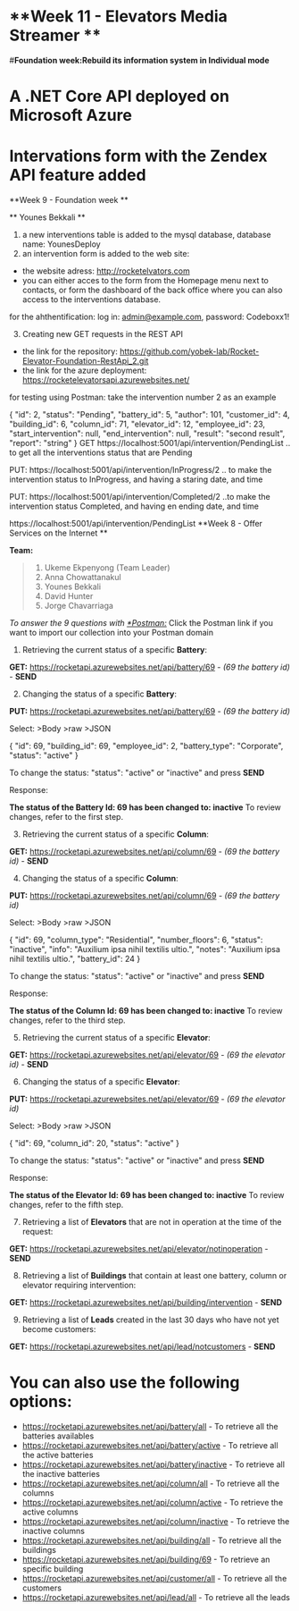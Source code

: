 # **Week 11 - Elevators Media Streamer ** 



#<b>Foundation week:Rebuild its information system in Individual mode</b>
# <b>A .NET Core API deployed on Microsoft Azure</b>
# <b>Intervations form with the Zendex API feature added</b>

**Week 9 - Foundation week ** 

** Younes Bekkali **

1) a new interventions table is added to the mysql database, database name: YounesDeploy
2) an intervention form is added to the web site:
 - the website adress: http://rocketelvators.com
 - you can either acces to the form from the Homepage menu next to contacts, or form the dashboard of the back office where   you can also access to the interventions database.
 
for the ahthentification:
log in: admin@example.com, password: Codeboxx1!

3) Creating new GET requests in the REST API
- the link for the repository: https://github.com/yobek-lab/Rocket-Elevator-Foundation-RestApi_2.git
- the link for the azure deployment: https://rocketelevatorsapi.azurewebsites.net/

for testing using Postman: take the intervention number 2 as an example

{
    "id": 2,
    "status": "Pending",
    "battery_id": 5,
    "author": 101,
    "customer_id": 4,
    "building_id": 6,
    "column_id": 71,
    "elevator_id": 12,
    "employee_id": 23,
    "start_intervention": null,
    "end_intervention": null,
    "result": "second result",
    "report": "string"
}
GET https://localhost:5001/api/intervention/PendingList .. to get all the interventions status that are Pending

PUT: https://localhost:5001/api/intervention/InProgress/2 .. to make the intervention status to InProgress, and having a staring date, and time

PUT: https://localhost:5001/api/intervention/Completed/2 ..to make the intervention status Completed, and having en ending date, and time



https://localhost:5001/api/intervention/PendingList
**Week 8 - Offer Services on the Internet ** 

**Team:** 

>1. Ukeme Ekpenyong (Team Leader)
>2. Anna Chowattanakul
>3. Younes Bekkali
>4. David Hunter
>5. Jorge Chavarriaga

*To answer the 9 questions with [*Postman:](https://www.getpostman.com/collections/a5cd3bfab68ca5d11069)*
Click the Postman link if you want to import our collection into your Postman domain

1. Retrieving the current status of a specific **Battery**:

**GET:** https://rocketapi.azurewebsites.net/api/battery/69 - *(69 the battery id)* - **SEND**

2. Changing the status of a specific **Battery**:

**PUT:** https://rocketapi.azurewebsites.net/api/battery/69 - *(69 the battery id)*

Select: >Body >raw >JSON

{
        "id": 69,
        "building_id": 69,
        "employee_id": 2,
        "battery_type": "Corporate",
        "status": "active"
}

To change the status: "status": "active" or "inactive"  and press **SEND**

Response:

**The status of the Battery Id: 69 has been changed to: inactive**
To review changes, refer to the first step.

3. Retrieving the current status of a specific **Column**:

**GET:** https://rocketapi.azurewebsites.net/api/column/69 - *(69 the battery id)* - **SEND**

4. Changing the status of a specific **Column**:

**PUT:** https://rocketapi.azurewebsites.net/api/column/69 - *(69 the battery id)*

Select: >Body >raw >JSON

{
        "id": 69,
        "column_type": "Residential",
        "number_floors": 6,
        "status": "inactive",
        "info": "Auxilium ipsa nihil textilis ultio.",
        "notes": "Auxilium ipsa nihil textilis ultio.",
        "battery_id": 24
}

To change the status: "status": "active" or "inactive"  and press **SEND**

Response:

**The status of the Column Id: 69 has been changed to: inactive**
To review changes, refer to the third step.

5. Retrieving the current status of a specific **Elevator**:

**GET:** https://rocketapi.azurewebsites.net/api/elevator/69 - *(69 the elevator id)* - **SEND**

6. Changing the status of a specific **Elevator**:

**PUT:** https://rocketapi.azurewebsites.net/api/elevator/69 - *(69 the elevator id)* 

Select: >Body >raw >JSON

{
    "id": 69,
    "column_id": 20,
    "status": "active"
}

To change the status: "status": "active" or "inactive"  and press **SEND**

Response:

**The status of the Elevator Id: 69 has been changed to: inactive**
To review changes, refer to the fifth step.

7. Retrieving a list of **Elevators** that are not in operation at the time of the request:

**GET:** https://rocketapi.azurewebsites.net/api/elevator/notinoperation - **SEND**

8. Retrieving a list of **Buildings** that contain at least one battery, column or elevator requiring intervention:

**GET:** https://rocketapi.azurewebsites.net/api/building/intervention - **SEND**

9. Retrieving a list of **Leads** created in the last 30 days who have not yet become customers:

**GET:** https://rocketapi.azurewebsites.net/api/lead/notcustomers - **SEND**

# <b>You can also use the following options:</b>
* https://rocketapi.azurewebsites.net/api/battery/all - To retrieve all the batteries availables
* https://rocketapi.azurewebsites.net/api/battery/active - To retrieve all the active batteries
* https://rocketapi.azurewebsites.net/api/battery/inactive - To retrieve all the inactive batteries 
* https://rocketapi.azurewebsites.net/api/column/all - To retrieve all the columns
* https://rocketapi.azurewebsites.net/api/column/active - To retrieve the active columns
* https://rocketapi.azurewebsites.net/api/column/inactive - To retrieve the inactive columns
* https://rocketapi.azurewebsites.net/api/building/all - To retrieve all the buildings
* https://rocketapi.azurewebsites.net/api/building/69 - To retrieve an specific building 
* https://rocketapi.azurewebsites.net/api/customer/all - To retrieve all the customers
* https://rocketapi.azurewebsites.net/api/lead/all - To retrieve all the leads
